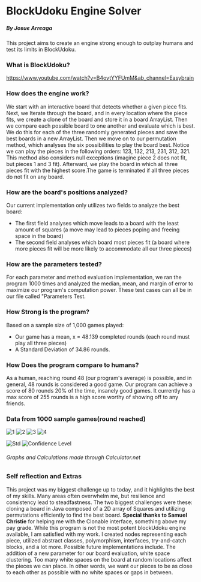 <h1>BlockUdoku Engine Solver</h1>
<h5>By Josue Arreaga</h5>
    
This project aims to create an engine strong enough to outplay humans and test its limits in BlockUdoku. 

<h3>What is BlockUdoku?</h3>

https://www.youtube.com/watch?v=B4ovtYYFUmM&ab_channel=Easybrain
   
<h3>How does the engine work?</h3> 
   
We start with an interactive board that detects whether a given piece fits. Next, we Iterate through the board, and in every location where the 
piece fits, we create a clone of the board and store it in a board ArrayList. Then we compare each possible board to one another and evaluate which is 
best. We do this for each of the three randomly generated pieces and save the best boards in a new ArrayList. Then we move on to our permutation method, which 
analyses the six possibilities to play the board best. Notice we can play the pieces in the following orders:
        123, 132, 213, 231, 312, 321. 
This method also considers null exceptions (imagine piece 2 does not fit, but pieces 1 and 3 fit). Afterward, we play the board in which all three pieces fit with the 
highest score.The game is terminated if all three pieces do not fit on any board.  
    
<h3>How are the board's positions analyzed?</h3>  

Our current implementation only utilizes two fields to analyze the best board:
* The first field analyses which move leads to a board with the least amount of squares (a move may lead to pieces poping and freeing space in the board)
* The second field analyses which board most pieces fit (a board where more pieces fit will be more likely to accommodate all our three pieces)
    
<h3>How are the parameters tested?</h3> 

For each parameter and method evaluation implementation, we ran the program 1000 times and analyzed the median, mean, and margin of error to maximize our program's
computation power. These test cases can all be in our file called "Parameters Test.
    
<h3>How Strong is the program?</h3> 
    
Based on a sample size of 1,000 games played:
* Our game has a mean, x = 48.139 completed rounds (each round must play all three pieces) 
* A Standard Deviation of 34.86 rounds.

<h3>How Does the program compare to humans?</h3> 

As a human, reaching round 48 (our program's average) is possible, and in general, 48 rounds is considered a good game. Our program can achieve a score of 80 rounds 
20% of the time, insanely good games. It currently has a max score of 255 rounds is a high score worthy of showing off to any friends. 
    
    
<h3>Data from 1000 sample games(round reached)</h3> 

![1](https://user-images.githubusercontent.com/114194732/236049276-7fa2a3c2-555e-4d32-ad57-70782a76b51f.png)
![2](https://user-images.githubusercontent.com/114194732/236049279-582cc29e-9ef6-4a24-bdad-46473c4f9294.png)
![3](https://user-images.githubusercontent.com/114194732/236049281-76f49cef-145a-400c-b349-92f20ad5882c.png)
![4](https://user-images.githubusercontent.com/114194732/236049299-b5f4b798-197e-451c-92ee-d7318e24aa00.png)

![Std](https://user-images.githubusercontent.com/114194732/236053369-4465deb7-d0c7-49d5-a2c5-f9effd842b77.png)
![Confidence Level](https://user-images.githubusercontent.com/114194732/236049502-7e63ac0e-6906-4c2c-9bf3-927d17d09d1f.png)

<h6>Graphs and Calculations made through Calculator.net</h6>

<h3>Self reflection and Extras</h3>

This project was my biggest challenge up to today, and it highlights the best of my skills. Many areas often overwhelm me, but resilience and consistency
lead to steadfastness. The two biggest challenges were these: cloning a board in Java composed of a 2D array of Squares and utilizing permutations efficiently 
to find the best board. <b>Special thanks to Samuel Christie</b> for helping me with the Clonable interface, something above my pay grade. While this program 
is not the most potent blockUdoku engine available, I am satisfied with my work. I created nodes representing each piece, utilized abstract classes, 
polymorphism, interfaces, try-and-catch blocks, and a lot more. Possible future implementations include. The addition of a new parameter for our board 
evaluation, white space clustering. Too many white spaces on the board at random locations affect the pieces we can place. In other words, we want our pieces 
to be as close to each other as possible with no white spaces or gaps in between.
    
